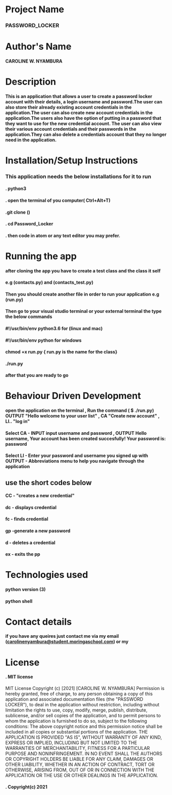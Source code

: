 # Project Name
### PASSWORD_LOCKER

# Author's Name
 #### CAROLINE W. NYAMBURA

 # Description
 #### This is an application that allows a user to create a password locker account with their details, a login username and password.The user can also store their already existing account credentials in the application.The user can also create new account credentials in the application.The users also have the option of putting in a password that they want to use for the new credential account. The user can also view their various account credentials and their passwords in the application.They can also delete a credentials account that they no longer need in the application.


 # Installation/Setup Instructions
 ### This application needs the below installations for it to run
#### . python3


#### . open the terminal of you computer( Ctrl+Alt+T)
#### .git clone ()
#### . cd Password_Locker
#### . then code in atom or any text editor you may prefer.

# Running the app

#### after cloning the app you have to create a test class and the class it self 

#### e.g (contacts.py) and (contacts_test.py)
#### Then you should create another file in order to run your application e.g (run.py)

#### Then go to your visual studio terminal or your external terminal the type the below commands

#### #!/usr/bin/env python3.6  for (linux and mac)

#### #!/usr/bin/env python for windows

#### chmod +x run.py  { run.py is the name for the class}

#### ./run.py

#### after that you are ready to go

# Behaviour Driven Development
 #### open the application on the terminal , Run the command ( $ ./run.py) OUTPUT "Hello welcome to your user list" , CA  "Create new account" , LI.. "log in"

 #### Select CA -   INPUT input username and password	, OUTPUT Hello username, Your account has been created succesfully! Your password is: password


 #### Select LI - Enter your password and username you signed up with	OUTPUT - Abbreviations menu to help you navigate through the application


 ## use the short codes below

 ####  CC - "creates a new credential"
 #### dc - displays credential
 #### fc - finds credential
 #### gp -generate a new password
 #### d - deletes a credential
 #### ex - exits the pp

 # Technologies used

#### python version (3)
#### python shell
 
# Contact details
  #### if you have any queires just contact me via my email (carolinenyambura@student.moringaschool.com) or my 

# License

  #### . MIT license
  MIT License Copyright (c) [2021] [CAROLINE W. NYAMBURA] Permission is hereby granted, free of charge, to any person obtaining a copy of this application and associated documentation files (the "PASSWORD LOCKER"), to deal in the application without restriction, including without limitation the rights to use, copy, modify, merge, publish, distribute, sublicense, and/or sell copies of the application, and to permit persons to whom the application is furnished to do so, subject to the following conditions: The above copyright notice and this permission notice shall be included in all copies or substantial portions of the application. THE APPLICATION IS PROVIDED "AS IS", WITHOUT WARRANTY OF ANY KIND, EXPRESS OR IMPLIED, INCLUDING BUT NOT LIMITED TO THE WARRANTIES OF MERCHANTABILITY, FITNESS FOR A PARTICULAR PURPOSE AND NONINFRINGEMENT. IN NO EVENT SHALL THE AUTHORS OR COPYRIGHT HOLDERS BE LIABLE FOR ANY CLAIM, DAMAGES OR OTHER LIABILITY, WHETHER IN AN ACTION OF CONTRACT, TORT OR OTHERWISE, ARISING FROM, OUT OF OR IN CONNECTION WITH THE APPLICATION OR THE USE OR OTHER DEALINGS IN THE APPLICATION.

  #### . Copyright(c) 2021
